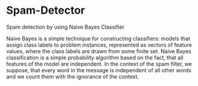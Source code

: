# Spam-Detector
Spam detection by using Naive Bayes Classifier

Naive Bayes is a simple technique for constructing classifiers: models that assign class labels to problem instances, represented as vectors of feature values, where the class labels are drawn from some finite set. 
Naive Bayes classification is a simple probability algorithm based on the fact, that all features of the model are independent. In the context of the spam filter, we suppose, that every word in the message is independent of all other words and we count them with the ignorance of the context.


